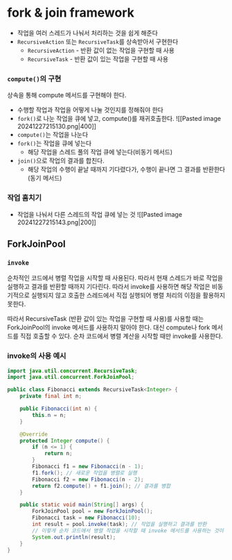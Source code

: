 # fork & join framework
- 작업을 여러 스레드가 나눠서 처리하는 것을 쉽게 해준다
- `RecursiveAction` 또는 `RecursiveTask`를 상속받아서 구현한다
	- `RecursiveAction` - 반환 값이 없는 작업을 구현할 때 사용
	- `RecursiveTask` - 반환 값이 있는 작업을 구현할 때 사용
### `compute()`의 구현
상속을 통해 compute 메서드를 구현해야 한다.
- 수행할 작업과 작업을 어떻게 나눌 것인지를 정해줘야 한다
- `fork()`로 나눈 작업을 큐에 넣고, compute()를 재귀호출한다.
![[Pasted image 20241227215130.png|400]]
- `compute()`는 작업을 나눈다
- `fork()`는 작업을 큐에 넣는다 
	- 해당 작업을 스레드 풀의 작업 큐에 넣는다(비동기 메서드)
- `join()`으로 작업의 결과를 합친다. 
	- 해당 작업의 수행이 끝날 때까지 기다렸다가, 수행이 끝나면 그 결과를 반환한다 (동기 메서드)
### 작업 훔치기
- 작업을 나눠서 다른 스레드의 작업 큐에 넣는 것
![[Pasted image 20241227215143.png|200]]
## ForkJoinPool
### `invoke`
순차적인 코드에서 병렬 작업을 시작할 때 사용된다. 따라서 현재 스레드가 바로 작업을 실행하고 결과를 반환할 때까지 기다린다. 따라서 invoke를 사용하면 해당 작업은 비동기적으로 실행되지 않고 호출한 스레드에서 직접 실행되어 병렬 처리의 이점을 활용하지 못한다.

따라서 RecursiveTask (반환 값이 있는 작업을 구현할 때 사용)를 사용할 때는 ForkJoinPool의 invoke 메서드를 사용하지 말아야 한다. 대신 compute나 fork 메서드를 직접 호출할 수 있다. 순차 코드에서 병렬 계산을 시작할 때만 invoke를 사용한다.

### invoke의 사용 예시
```java
import java.util.concurrent.RecursiveTask;
import java.util.concurrent.ForkJoinPool;

public class Fibonacci extends RecursiveTask<Integer> {
    private final int n;

    public Fibonacci(int n) {
        this.n = n;
    }

    @Override
    protected Integer compute() {
        if (n <= 1) {
            return n;
        }
        Fibonacci f1 = new Fibonacci(n - 1);
        f1.fork(); // 새로운 작업을 병렬로 실행
        Fibonacci f2 = new Fibonacci(n - 2);
        return f2.compute() + f1.join(); // 결과를 병합
    }

    public static void main(String[] args) {
        ForkJoinPool pool = new ForkJoinPool();
        Fibonacci task = new Fibonacci(10);
        int result = pool.invoke(task); // 작업을 실행하고 결과를 반환
        // 이렇게 순차 코드에서 병렬 작업을 시작할 때 invoke 메서드를 사용하는 것이 좋다.
        System.out.println(result);
    }
}
```